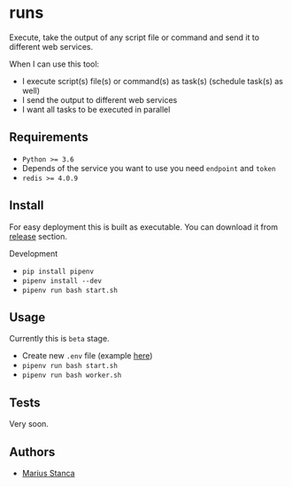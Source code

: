 # runs

Execute, take the output of any script file or command and send it to different web services.

When I can use this tool:

* I execute script(s) file(s) or command(s) as task(s) (schedule task(s) as well)
* I send the output to different web services
* I want all tasks to be executed in parallel

## Requirements

* `Python >= 3.6`
* Depends of the service you want to use you need `endpoint` and `token`
* `redis >= 4.0.9`

## Install

For easy deployment this is built as executable. You can download it from [release](https://github.com/wmariuss/runs/releases) section.

Development

* `pip install pipenv`
* `pipenv install --dev`
* `pipenv run bash start.sh`

## Usage

Currently this is `beta` stage.

* Create new `.env` file (example [here](env.template))
* `pipenv run bash start.sh`
* `pipenv run bash worker.sh`

## Tests

Very soon.

## Authors

* [Marius Stanca](mailto:me@marius.xyz)
